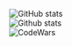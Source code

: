 ![GitHub stats](https://stats.matrozis.dev/api?username=LurkErLV&count_private=true&theme=ayu-mirage&show_icons=true&custom_title=Alberts%20Matrozis&bg_color=22272E)
<br>
![Github stats](https://stats.matrozis.dev/api/top-langs?username=LurkErLV&theme=ayu-mirage&bg_color=22272E)
<br>
![CodeWars](https://www.codewars.com/users/LurkErLV/badges/large)
